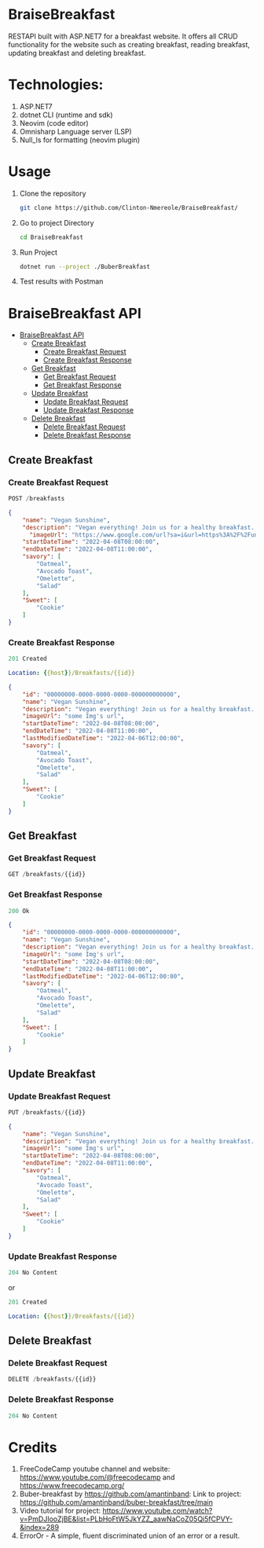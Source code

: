# BraiseBreakfast
RESTAPI built with ASP.NET7 for a breakfast website. It offers all CRUD functionality for the website such as creating breakfast, reading breakfast, updating breakfast and deleting breakfast.

# Technologies:
1. ASP.NET7
2. dotnet CLI (runtime and sdk)
3. Neovim (code editor)
4. Omnisharp Language server (LSP)
5. Null_ls for formatting (neovim plugin)

# Usage
1. Clone the repository
   ```bash
   git clone https://github.com/Clinton-Nmereole/BraiseBreakfast/
   ```
2. Go to project Directory
   ```bash
   cd BraiseBreakfast
   ```
3. Run Project
   ```bash
   dotnet run --project ./BuberBreakfast
   ```
4. Test results with Postman

# BraiseBreakfast API

- [BraiseBreakfast API](#braise-breakfast-api)
  - [Create Breakfast](#create-breakfast)
    - [Create Breakfast Request](#create-breakfast-request)
    - [Create Breakfast Response](#create-breakfast-response)
  - [Get Breakfast](#get-breakfast)
    - [Get Breakfast Request](#get-breakfast-request)
    - [Get Breakfast Response](#get-breakfast-response)
  - [Update Breakfast](#update-breakfast)
    - [Update Breakfast Request](#update-breakfast-request)
    - [Update Breakfast Response](#update-breakfast-response)
  - [Delete Breakfast](#delete-breakfast)
    - [Delete Breakfast Request](#delete-breakfast-request)
    - [Delete Breakfast Response](#delete-breakfast-response)

## Create Breakfast

### Create Breakfast Request

```js
POST /breakfasts
```

```json
{
    "name": "Vegan Sunshine",
    "description": "Vegan everything! Join us for a healthy breakfast..",
	  "imageUrl": "https://www.google.com/url?sa=i&url=https%3A%2F%2Funsplash.com%2Fs%2Fphotos%2Fimage&psig=AOvVaw2M6eqVspNa6CElVfa14-fP&ust=1698866021724000&source=images&cd=vfe&opi=89978449&ved=0CBEQjRxqFwoTCPC72J__oIIDFQAAAAAdAAAAABAE",
    "startDateTime": "2022-04-08T08:00:00",
    "endDateTime": "2022-04-08T11:00:00",
    "savory": [
        "Oatmeal",
        "Avocado Toast",
        "Omelette",
        "Salad"
    ],
    "Sweet": [
        "Cookie"
    ]
}
```

### Create Breakfast Response

```js
201 Created
```

```yml
Location: {{host}}/Breakfasts/{{id}}
```

```json
{
    "id": "00000000-0000-0000-0000-000000000000",
    "name": "Vegan Sunshine",
    "description": "Vegan everything! Join us for a healthy breakfast..",
    "imageUrl": "some Img's url",
    "startDateTime": "2022-04-08T08:00:00",
    "endDateTime": "2022-04-08T11:00:00",
    "lastModifiedDateTime": "2022-04-06T12:00:00",
    "savory": [
        "Oatmeal",
        "Avocado Toast",
        "Omelette",
        "Salad"
    ],
    "Sweet": [
        "Cookie"
    ]
}
```

## Get Breakfast

### Get Breakfast Request

```js
GET /breakfasts/{{id}}
```

### Get Breakfast Response

```js
200 Ok
```

```json
{
    "id": "00000000-0000-0000-0000-000000000000",
    "name": "Vegan Sunshine",
    "description": "Vegan everything! Join us for a healthy breakfast..",
    "imageUrl": "some Img's url",
    "startDateTime": "2022-04-08T08:00:00",
    "endDateTime": "2022-04-08T11:00:00",
    "lastModifiedDateTime": "2022-04-06T12:00:00",
    "savory": [
        "Oatmeal",
        "Avocado Toast",
        "Omelette",
        "Salad"
    ],
    "Sweet": [
        "Cookie"
    ]
}
```

## Update Breakfast

### Update Breakfast Request

```js
PUT /breakfasts/{{id}}
```

```json
{
    "name": "Vegan Sunshine",
    "description": "Vegan everything! Join us for a healthy breakfast..",
    "imageUrl": "some Img's url",
    "startDateTime": "2022-04-08T08:00:00",
    "endDateTime": "2022-04-08T11:00:00",
    "savory": [
        "Oatmeal",
        "Avocado Toast",
        "Omelette",
        "Salad"
    ],
    "Sweet": [
        "Cookie"
    ]
}
```

### Update Breakfast Response

```js
204 No Content
```

or

```js
201 Created
```

```yml
Location: {{host}}/Breakfasts/{{id}}
```

## Delete Breakfast

### Delete Breakfast Request

```js
DELETE /breakfasts/{{id}}
```

### Delete Breakfast Response

```js
204 No Content
```
# Credits
1. FreeCodeCamp youtube channel and website: https://www.youtube.com/@freecodecamp and https://www.freecodecamp.org/
2. Buber-breakfast by https://github.com/amantinband: Link to project: https://github.com/amantinband/buber-breakfast/tree/main
3. Video tutorial for project: https://www.youtube.com/watch?v=PmDJIooZjBE&list=PLbHoFtW5JkYZZ_aawNaCoZ05Qi5fCPVY-&index=289
4. ErrorOr - A simple, fluent discriminated union of an error or a result.
